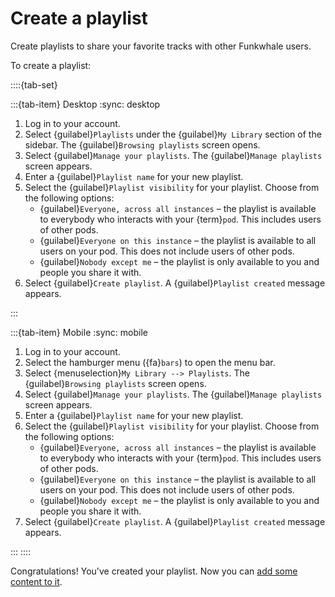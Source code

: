 # Create a playlist

Create playlists to share your favorite tracks with other Funkwhale users.

To create a playlist:

::::{tab-set}

:::{tab-item} Desktop
:sync: desktop

1. Log in to your account.
2. Select {guilabel}`Playlists` under the {guilabel}`My Library` section of the sidebar. The {guilabel}`Browsing playlists` screen opens.
3. Select {guilabel}`Manage your playlists`. The {guilabel}`Manage playlists` screen appears.
4. Enter a {guilabel}`Playlist name` for your new playlist.
5. Select the {guilabel}`Playlist visibility` for your playlist. Choose from the following options:
   - {guilabel}`Everyone, across all instances` – the playlist is available to everybody who interacts with your {term}`pod`. This includes users of other pods.
   - {guilabel}`Everyone on this instance` – the playlist is available to all users on your pod. This does not include users of other pods.
   - {guilabel}`Nobody except me` – the playlist is only available to you and people you share it with.
6. Select {guilabel}`Create playlist`. A {guilabel}`Playlist created` message appears.

:::

:::{tab-item} Mobile
:sync: mobile

1. Log in to your account.
2. Select the hamburger menu ({fa}`bars`) to open the menu bar.
3. Select {menuselection}`My Library --> Playlists`. The {guilabel}`Browsing playlists` screen opens.
4. Select {guilabel}`Manage your playlists`. The {guilabel}`Manage playlists` screen appears.
5. Enter a {guilabel}`Playlist name` for your new playlist.
6. Select the {guilabel}`Playlist visibility` for your playlist. Choose from the following options:
   - {guilabel}`Everyone, across all instances` – the playlist is available to everybody who interacts with your {term}`pod`. This includes users of other pods.
   - {guilabel}`Everyone on this instance` – the playlist is available to all users on your pod. This does not include users of other pods.
   - {guilabel}`Nobody except me` – the playlist is only available to you and people you share it with.
7. Select {guilabel}`Create playlist`. A {guilabel}`Playlist created` message appears.

:::
::::

Congratulations! You've created your playlist. Now you can [add some content to it](content/add.md).
